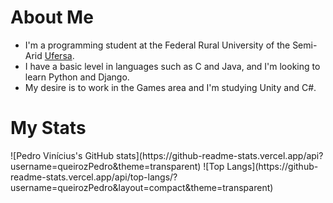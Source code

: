 <h1>About Me</h1>

<p>
  <ul>
    <li> I'm a programming student at the Federal Rural University of the Semi-Arid <a href="https://ufersa.edu.br/" target="_blank" rel="external">Ufersa</a>. </li>
    <li> I have a basic level in languages such as C and Java, and I'm looking to learn Python and Django. </li>
    <li> My desire is to work in the Games area and I'm studying Unity and C#. </li>
  </ul>
</p>

<h1>My Stats</h1>
![Pedro Vinícius's GitHub stats](https://github-readme-stats.vercel.app/api?username=queirozPedro&theme=transparent)
![Top Langs](https://github-readme-stats.vercel.app/api/top-langs/?username=queirozPedro&layout=compact&theme=transparent)
